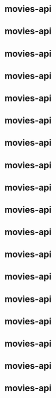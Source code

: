 # movies-api
# movies-api
# movies-api
# movies-api
# movies-api
# movies-api
# movies-api
# movies-api
# movies-api
# movies-api
# movies-api
# movies-api
# movies-api
# movies-api
# movies-api
# movies-api
# movies-api
# movies-api
